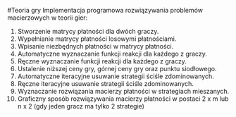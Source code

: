 #Teoria gry
Implementacja programowa rozwiązywania problemów macierzowych w teorii gier:


1. Stworzenie matrycy płatności dla dwóch graczy.
2. Wypełnianie matrycy płatności losowymi płatnościami.
3. Wpisanie niezbędnych płatności w matrycy płatności.
4. Automatyczne wyznaczanie funkcji reakcji dla każdego z graczy.
5. Ręczne wyznaczanie funkcji reakcji dla każdego z graczy.
6. Ustalenie niższej ceny gry, górnej ceny gry oraz punktu siodłowego.
7. Automatyczne iteracyjne usuwanie strategii ściśle zdominowanych.
8. Ręczne iteracyjne usuwanie strategii ściśle zdominowanych.
9. Wyznaczanie rozwiązania macierzy płatności w strategiach mieszanych.
10. Graficzny sposób rozwiązywania macierzy płatności w postaci 2 x m lub n x 2 (gdy jeden gracz ma tylko 2 strategie)
